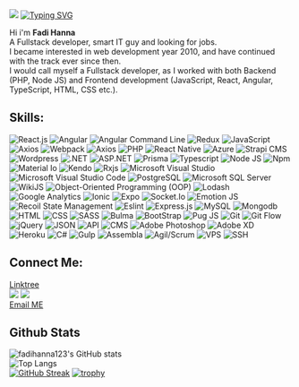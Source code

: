 <img src="https://github.com/fadihanna123/fadihanna123/blob/main/banner.png?raw=true" />
<a href="https://git.io/typing-svg"><img src="https://readme-typing-svg.herokuapp.com/?font=Fira+Code&pause=1000&width=435&lines=%7B+name%3A+%22Fadi+Hanna%22%2C+age%3A+32+%7D;%7B+hobbies%3A++%5B%27gaming%27%2C+%27coding%27%5D+%7D" alt="Typing SVG" /></a> <br />

Hi i'm <b>Fadi Hanna</b> <br />
A Fullstack developer, smart IT guy and looking for jobs. <br />
I became interested in web development year 2010, and have continued with the track ever since then. <br />
I would call myself a Fullstack developer, as I worked with both Backend (PHP, Node JS) and Frontend development (JavaScript, React, Angular, TypeScript, HTML, CSS etc.). <br />
## Skills:

<img src="https://img.shields.io/badge/-React.js-blueviolet" alt="React.js" loading="lazy" /> <img src="https://img.shields.io/badge/-Angular-darkred" alt="Angular" loading="lazy" />
<img src="https://img.shields.io/badge/-Angular Command Line-darkred" alt="Angular Command Line" loading="lazy" />
<img src="https://img.shields.io/badge/-Redux-blueviolet" alt="Redux" loading="lazy" />
<img src="https://img.shields.io/badge/-JavaScript-blueviolet" alt="JavaScript" loading="lazy" />
<img src="https://img.shields.io/badge/-Axios-blueviolet" alt="Axios" loading="lazy" />
<img src="https://img.shields.io/badge/-Webpack-white" alt="Webpack" loading="lazy" />
<img src="https://img.shields.io/badge/-Jest-green" alt="Axios" loading="lazy" />
<img src="https://img.shields.io/badge/-PHP-blue" alt="PHP" loading="lazy" />
<img src="https://img.shields.io/badge/-React Native-blue" alt="React Native" loading="lazy" />
<img src="https://img.shields.io/badge/-Azure-blue" alt="Azure" aria-label="Azure" loading="lazy" />
<img src="https://img.shields.io/badge/-Strapi-blue" alt="Strapi CMS" loading="lazy" />
<img src="https://img.shields.io/badge/-Wordpress-blue" alt="Wordpress" loading="lazy" />
<img src="https://img.shields.io/badge/-.NET-blueviolet" alt=".NET" loading="lazy" />
<img src="https://img.shields.io/badge/-ASP.NET-blueviolet" alt="ASP.NET" loading="lazy" />
<img src="https://img.shields.io/badge/-Prisma-white" alt="Prisma" loading="lazy" />
<img src="https://img.shields.io/badge/-Typescript-blue" alt="Typescript" loading="lazy" />
<img src="https://img.shields.io/badge/-Node JS-success" alt="Node JS" loading="lazy" />
<img src="https://img.shields.io/badge/-Npm-darkred" alt="Npm" loading="lazy" />
<img src="https://img.shields.io/badge/-Material Io-grey" alt="Material Io" loading="lazy" />
<img src="https://img.shields.io/badge/-Kendo-lightgreen" alt="Kendo" loading="lazy" />
<img src="https://img.shields.io/badge/-Rxjs-darkred" alt="Rxjs" loading="lazy" />
<img src="https://img.shields.io/badge/-Visual Studio-pink" alt="Microsoft Visual Studio" loading="lazy" /> <img src="https://img.shields.io/badge/-Visual Studio Code-blue" alt="Microsoft Visual Studio Code" loading="lazy" /> <img src="https://img.shields.io/badge/-PostgreSQL-blue" alt="PostgreSQL" loading="lazy" />
<img src="https://img.shields.io/badge/-Microsoft SQL Server-yellow" alt="Microsoft SQL Server" loading="lazy" />
<img src="https://img.shields.io/badge/-WikiJS-darkblue" alt="WikiJS" loading="lazy" />
<img src="https://img.shields.io/badge/-ObjectOriented Programming-light" alt="Object-Oriented Programming (OOP)" loading="lazy" />
<img src="https://img.shields.io/badge/-Lodash-silver" alt="Lodash" loading="lazy" />
<img src="https://img.shields.io/badge/-Google Analytics-darkred" alt="Google Analytics" loading="lazy" />
<img src="https://img.shields.io/badge/-Ionic-darkblue" alt="Ionic" loading="lazy" />
<img src="https://img.shields.io/badge/-Expo-black" alt="Expo" loading="lazy" />
<img src="https://img.shields.io/badge/-Socket.Io-black" alt="Socket.Io" loading="lazy" />
<img src="https://img.shields.io/badge/-Emotion JS-pink" alt="Emotion JS" loading="lazy" />
<img src="https://img.shields.io/badge/-Recoil State Management-darkblue" alt="Recoil State Management" loading="lazy" />
<img src="https://img.shields.io/badge/-Eslint-darkblue" alt="Eslint" loading="lazy" />
<img src="https://img.shields.io/badge/-Express.js-gray" alt="Express.js" loading="lazy" />
<img src="https://img.shields.io/badge/-MySQL-orange" alt="MySQL" loading="lazy" />
<img src="https://img.shields.io/badge/-Mongodb-success" alt="Mongodb" loading="lazy" />
<img src="https://img.shields.io/badge/-HTML-orange" alt="HTML" loading="lazy" />
<img src="https://img.shields.io/badge/-CSS-darkblue" alt="CSS" loading="lazy" />
<img src="https://img.shields.io/badge/-SASS-pink" alt="SASS" loading="lazy" />
<img src="https://img.shields.io/badge/-Bulma-green" alt="Bulma" loading="lazy" />
<img src="https://img.shields.io/badge/-Bootstrap-darkblue" alt="BootStrap" loading="lazy" />
<img src="https://img.shields.io/badge/-Pug JS-orange" alt="Pug JS" loading="lazy" />
<img src="https://img.shields.io/badge/-Git-black" alt="Git" loading="lazy" />
<img src="https://img.shields.io/badge/-Git Flow-black" alt="Git Flow" loading="lazy" />
<img src="https://img.shields.io/badge/-jQuery-black" alt="jQuery" loading="lazy" />
<img src="https://img.shields.io/badge/-JSON-black" alt="JSON" loading="lazy" />
<img src="https://img.shields.io/badge/-API-informational" alt="API" loading="lazy" />
<img src="https://img.shields.io/badge/-CMS-informational" alt="CMS" loading="lazy" />
<img src="https://img.shields.io/badge/-Adobe Photoshop-darkblue" loading="lazy" alt="Adobe Photoshop" />
<img src="https://img.shields.io/badge/-Adobe XD-darkred" alt="Adobe XD" loading="lazy" />
<img src="https://img.shields.io/badge/-Heroku-blue" alt="Heroku" loading="lazy" />
<img src="https://img.shields.io/badge/-Csharp-black" alt="C#" loading="lazy" />
<img src="https://img.shields.io/badge/-Gulp-darkred" alt="Gulp" loading="lazy" />
<img src="https://img.shields.io/badge/-Assembla-white" alt="Assembla" loading="lazy" />
<img src="https://img.shields.io/badge/-Agil/Scrum-darkred" alt="Agil/Scrum" loading="lazy" />
<img src="https://img.shields.io/badge/-VPS-blue" alt="VPS" loading="lazy" />
<img src="https://img.shields.io/badge/-SSH-black" alt="SSH" loading="lazy" />

## Connect Me:
<a href="https://linktr.ee/fadihanna">Linktree</a><br />
[![](https://img.shields.io/badge/%20-Facebook-blue?color=blue&labelColor=blue&logo=facebook&logoColor=white)](https://www.facebook.com/profile.php?id=100029623099856)
[![](https://img.shields.io/badge/%20-Github-white?color=black&labelColor=white&logo=Github&logoColor=black)](https://github.com/fadihanna123) <br />
<a href="mailto:fhanna181@gmail.com">Email ME</a>

## Github Stats

![fadihanna123's GitHub stats](https://github-readme-stats.vercel.app/api?username=fadihanna123&show_icons=true&theme=radical) <br />
![Top Langs](https://github-readme-stats.vercel.app/api/top-langs/?username=fadihanna123&theme=tokyonight&langs_count=15) <br />
[![GitHub Streak](http://github-readme-streak-stats.herokuapp.com?user=fadihanna123&theme=synthwave&hide_border=true)](https://git.io/streak-stats)
[![trophy](https://github-profile-trophy.vercel.app/?username=fadihanna123)](https://github.com/ryo-ma/github-profile-trophy)
